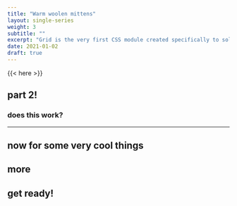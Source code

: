 ```yaml
---
title: "Warm woolen mittens"
layout: single-series
weight: 3
subtitle: ""
excerpt: "Grid is the very first CSS module created specifically to solve the layout problems we’ve all been hacking our way around for as long as we’ve been making websites."
date: 2021-01-02
draft: true
---
```


{{< here >}}


## part 2!

### does this work?

---

## now for some very cool things

## more

## get ready!
